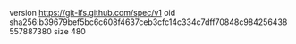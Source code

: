 version https://git-lfs.github.com/spec/v1
oid sha256:b39679bef5bc6c608f4637ceb3cfc14c334c7dff70848c984256438557887380
size 480

